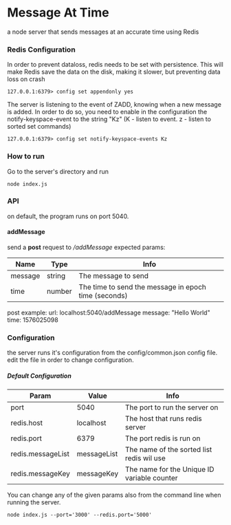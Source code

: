 # Message At Time
a node server that sends messages at an accurate time using Redis

### Redis Configuration
In order to prevent dataloss, redis needs to be set with persistence. This will make Redis save the data on the disk, making it slower, but preventing data loss on crash

`127.0.0.1:6379> config set appendonly yes`

The server is listening to the event of ZADD, knowing when a new message is added. In order to do so, you need to enable in the configuration the notify-keyspace-event to the string "Kz" (K - listen to event. z - listen to sorted set commands)

`127.0.0.1:6379> config set notify-keyspace-events Kz`

### How to run
Go to the server's directory and run

`node index.js`

### API

on default, the program runs on port 5040.
#### addMessage
send a **post** request to */addMessage*
expected params:

| Name  | Type | Info |
| ------------- | ------------- | ------------- |
| message  | string | The message to send |
| time  | number | The time to send the message in epoch time (seconds) |

post example: 
url: localhost:5040/addMessage
message: "Hello World"
time: 1576025098

### Configuration
the server runs it's configuration from the config/common.json config file.
edit the file in order to change configuration.
##### Default Configuration
Param  | Value | Info
------------- | ------------- | ---------------
port  | 5040 | The port to run the server on
redis.host  | localhost | The host that runs redis server
redis.port  | 6379 | The port redis is run on
redis.messageList  | messageList | The name of the sorted list redis wil use
redis.messageKey  | messageKey | The name for the Unique ID variable counter

You can change any of the given params also from the command line when running the server.

`node index.js --port='3000' --redis.port='5000'` 

